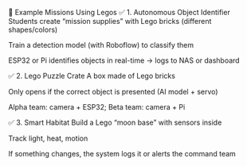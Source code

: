 🧪 Example Missions Using Legos
✅ 1. Autonomous Object Identifier
Students create “mission supplies” with Lego bricks (different shapes/colors)

Train a detection model (with Roboflow) to classify them

ESP32 or Pi identifies objects in real-time → logs to NAS or dashboard

✅ 2. Lego Puzzle Crate
A box made of Lego bricks

Only opens if the correct object is presented (AI model + servo)

Alpha team: camera + ESP32; Beta team: camera + Pi

✅ 3. Smart Habitat
Build a Lego “moon base” with sensors inside

Track light, heat, motion

If something changes, the system logs it or alerts the command team

